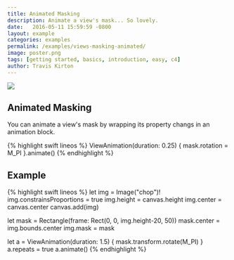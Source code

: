 ```yaml
---
title: Animated Masking
description: Animate a view's mask... So lovely.
date:   2016-05-11 15:59:59 -0800
layout: example
categories: examples
permalink: /examples/views-masking-animated/
image: poster.png
tags: [getting started, basics, introduction, easy, c4]
author: Travis Kirton
---
```

![](masking-animated.png)

## Animated Masking
You can animate a view's mask by wrapping its property changs in an animation block.

{% highlight swift lineos %}
ViewAnimation(duration: 0.25) {
    mask.rotation = M_PI
}.animate()
{% endhighlight %}

## Example
{% highlight swift lineos %}
let img = Image("chop")!
img.constrainsProportions = true
img.height = canvas.height
img.center = canvas.center
canvas.add(img)

let mask = Rectangle(frame: Rect(0, 0, img.height-20, 50))
mask.center = img.bounds.center
img.mask = mask

let a = ViewAnimation(duration: 1.5) {
    mask.transform.rotate(M_PI)
}
a.repeats = true
a.animate()
{% endhighlight %}
